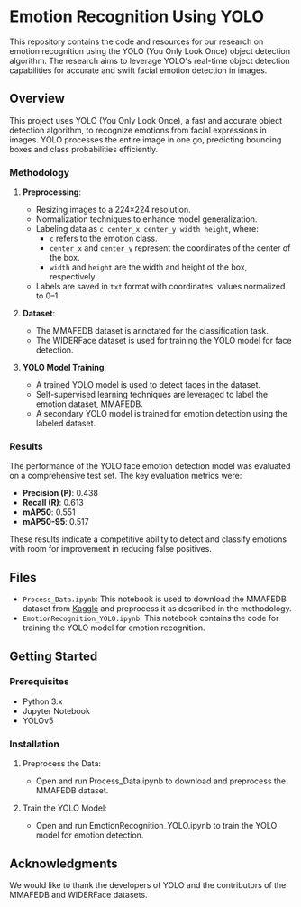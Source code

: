 # Emotion Recognition Using YOLO

This repository contains the code and resources for our research on emotion recognition using the YOLO (You Only Look Once) object detection algorithm. The research aims to leverage YOLO's real-time object detection capabilities for accurate and swift facial emotion detection in images.

## Overview

This project uses YOLO (You Only Look Once), a fast and accurate object detection algorithm, to recognize emotions from facial expressions in images. YOLO processes the entire image in one go, predicting bounding boxes and class probabilities efficiently.

### Methodology

1. **Preprocessing**:
   - Resizing images to a 224×224 resolution.
   - Normalization techniques to enhance model generalization.
   - Labeling data as `c center_x center_y width height`, where:
     - `c` refers to the emotion class.
     - `center_x` and `center_y` represent the coordinates of the center of the box.
     - `width` and `height` are the width and height of the box, respectively.
   - Labels are saved in `txt` format with coordinates' values normalized to 0–1.

2. **Dataset**:
   - The MMAFEDB dataset is annotated for the classification task.
   - The WIDERFace dataset is used for training the YOLO model for face detection.

3. **YOLO Model Training**:
   - A trained YOLO model is used to detect faces in the dataset.
   - Self-supervised learning techniques are leveraged to label the emotion dataset, MMAFEDB.
   - A secondary YOLO model is trained for emotion detection using the labeled dataset.

### Results

The performance of the YOLO face emotion detection model was evaluated on a comprehensive test set. The key evaluation metrics were:
- **Precision (P)**: 0.438
- **Recall (R)**: 0.613
- **mAP50**: 0.551
- **mAP50-95**: 0.517

These results indicate a competitive ability to detect and classify emotions with room for improvement in reducing false positives.

## Files

- `Process_Data.ipynb`: This notebook is used to download the MMAFEDB dataset from [Kaggle](https://www.kaggle.com/datasets/mahmoudima/mma-facial-expression) and preprocess it as described in the methodology.
- `EmotionRecognition_YOLO.ipynb`: This notebook contains the code for training the YOLO model for emotion recognition.

## Getting Started

### Prerequisites

- Python 3.x
- Jupyter Notebook
- YOLOv5

### Installation

1. Preprocess the Data:
    - Open and run Process_Data.ipynb to download and preprocess the MMAFEDB dataset.

2. Train the YOLO Model:
    - Open and run EmotionRecognition_YOLO.ipynb to train the YOLO model for emotion detection.

  
## Acknowledgments

We would like to thank the developers of YOLO and the contributors of the MMAFEDB and WIDERFace datasets.
